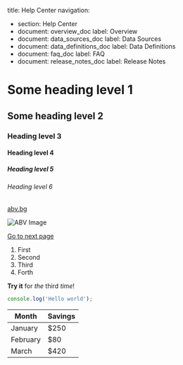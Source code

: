 title: Help Center
navigation:
  - section: Help Center
  - document: overview_doc
    label: Overview
  - document: data_sources_doc
    label: Data Sources
  - document: data_definitions_doc
    label: Data Definitions
  - document: faq_doc
    label: FAQ
  - document: release_notes_doc
    label: Release Notes
    
# Some heading level 1

## Some heading level 2

### Heading level 3

#### Heading level 4

##### Heading level 5

###### Heading level 6


[abv.bg](https://www.abv.bg)

![ABV Image](https://www.abv.bg/i/abv-logo.svg)

[Go to next page](second.md)

1. First
2. Second
3. Third
4. Forth
    
**Try it** for _the_ third *time*!

```js
console.log('Hello world');
```
| Month    | Savings |
| -------- | ------- |
| January  | $250    |
| February | $80     |
| March    | $420    |


